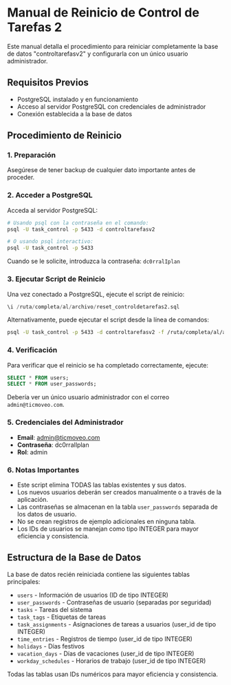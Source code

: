 
# Manual de Reinicio de Control de Tarefas 2

Este manual detalla el procedimiento para reiniciar completamente la base de datos "controltarefasv2" y configurarla con un único usuario administrador.

## Requisitos Previos

- PostgreSQL instalado y en funcionamiento
- Acceso al servidor PostgreSQL con credenciales de administrador
- Conexión establecida a la base de datos

## Procedimiento de Reinicio

### 1. Preparación

Asegúrese de tener backup de cualquier dato importante antes de proceder.

### 2. Acceder a PostgreSQL

Acceda al servidor PostgreSQL:

```bash
# Usando psql con la contraseña en el comando:
psql -U task_control -p 5433 -d controltarefasv2

# O usando psql interactivo:
psql -U task_control -p 5433
```

Cuando se le solicite, introduzca la contraseña: `dc0rralIplan`

### 3. Ejecutar Script de Reinicio

Una vez conectado a PostgreSQL, ejecute el script de reinicio:

```sql
\i /ruta/completa/al/archivo/reset_controldetarefas2.sql
```

Alternativamente, puede ejecutar el script desde la línea de comandos:

```bash
psql -U task_control -p 5433 -d controltarefasv2 -f /ruta/completa/al/archivo/reset_controldetarefas2.sql
```

### 4. Verificación

Para verificar que el reinicio se ha completado correctamente, ejecute:

```sql
SELECT * FROM users;
SELECT * FROM user_passwords;
```

Debería ver un único usuario administrador con el correo `admin@ticmoveo.com`.

### 5. Credenciales del Administrador

- **Email**: admin@ticmoveo.com
- **Contraseña**: dc0rralIplan
- **Rol**: admin

### 6. Notas Importantes

- Este script elimina TODAS las tablas existentes y sus datos.
- Los nuevos usuarios deberán ser creados manualmente o a través de la aplicación.
- Las contraseñas se almacenan en la tabla `user_passwords` separada de los datos de usuario.
- No se crean registros de ejemplo adicionales en ninguna tabla.
- Los IDs de usuarios se manejan como tipo INTEGER para mayor eficiencia y consistencia.

## Estructura de la Base de Datos

La base de datos recién reiniciada contiene las siguientes tablas principales:

- `users` - Información de usuarios (ID de tipo INTEGER)
- `user_passwords` - Contraseñas de usuario (separadas por seguridad)
- `tasks` - Tareas del sistema
- `task_tags` - Etiquetas de tareas
- `task_assignments` - Asignaciones de tareas a usuarios (user_id de tipo INTEGER)
- `time_entries` - Registros de tiempo (user_id de tipo INTEGER)
- `holidays` - Días festivos
- `vacation_days` - Días de vacaciones (user_id de tipo INTEGER)
- `workday_schedules` - Horarios de trabajo (user_id de tipo INTEGER)

Todas las tablas usan IDs numéricos para mayor eficiencia y consistencia.
